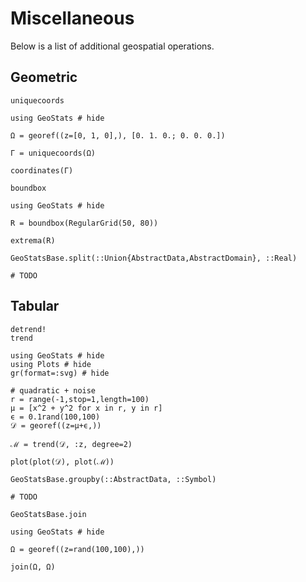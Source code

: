 # Miscellaneous

Below is a list of additional geospatial operations.

## Geometric

```@docs
uniquecoords
```

```@example
using GeoStats # hide

Ω = georef((z=[0, 1, 0],), [0. 1. 0.; 0. 0. 0.])

Γ = uniquecoords(Ω)

coordinates(Γ)
```

```@docs
boundbox
```

```@example
using GeoStats # hide

R = boundbox(RegularGrid(50, 80))

extrema(R)
```

```@docs
GeoStatsBase.split(::Union{AbstractData,AbstractDomain}, ::Real)
```

```@example
# TODO
```

## Tabular

```@docs
detrend!
trend
```

```@example
using GeoStats # hide
using Plots # hide
gr(format=:svg) # hide

# quadratic + noise
r = range(-1,stop=1,length=100)
μ = [x^2 + y^2 for x in r, y in r]
ϵ = 0.1rand(100,100)
𝒟 = georef((z=μ+ϵ,))

ℳ = trend(𝒟, :z, degree=2)

plot(plot(𝒟), plot(ℳ))
```

```@docs
GeoStatsBase.groupby(::AbstractData, ::Symbol)
```

```@example
# TODO
```

```@docs
GeoStatsBase.join
```

```@example
using GeoStats # hide

Ω = georef((z=rand(100,100),))

join(Ω, Ω)
```